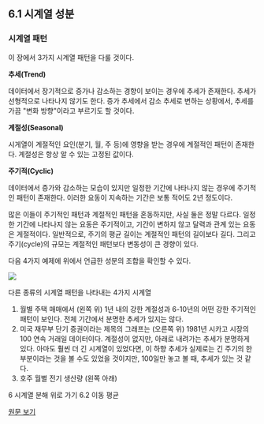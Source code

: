 ## 6.1 시계열 성분
### 시계열 패턴
이 장에서 3가지 시계열 패턴을 다룰 것이다.

**추세(Trend)**

데이터에서 장기적으로 증가나 감소하는 경향이 보이는 경우에 추세가 존재한다. 추세가 선형적으로 나타나지 않기도 한다. 증가 추세에서 감소 추세로 변하는 상황에서, 추세를 가끔 "변화 방향"이라고 부르기도 할 것이다.

**계절성(Seasonal)**

시게열이 계절적인 요인(분기, 월, 주 등)에 영향을 받는 경우에 계절적인 패턴이 존재한다. 계절성은 항상 알 수 있는 고정된 값이다.

**주기적(Cyclic)**

데이터에서 증가와 감소하는 모습이 있지만 일정한 기간에 나타나지 않는 경우에 주기적인 패턴이 존재한다. 이러한 요동이 지속하는 기간은 보통 적어도 2년 정도이다.

많은 이들이 주기적인 패턴과 계절적인 패턴을 혼동하지만, 사실 둘은 정말 다르다. 일정한 기간에 나타나지 않는 요동은 주기적이고, 기간이 변하지 않고 달력과 관계 있는 요동은 게절적이다. 일반적으로, 주기의 평균 길이는 계절적인 패턴의 길이보다 길다. 그리고 주기(cycle)의 규모는 계절적인 패턴보다 변동성이 큰 경향이 있다.

다음 4가지 예제에 위에서 언급한 성분의 조합을 확인할 수 있다.

![](https://www.otexts.org/sites/default/files/resize/fpp/images/decomp1-570x424.png)

다른 종류의 시계열 패턴을 나타내는 4가지 시계열


1. 월별 주택 매매에서 (왼쪽 위) 1년 내의 강한 계절성과 6-10년의 어떤 강한 주기적인 패턴이 보인다. 전체 기간에서 분명한 추세가 있지는 않다.
2. 미국 재무부 단기 증권이라는 제목의 그래프는 (오른쪽 위) 1981년 시카고 시장의 100 연속 거래일 데이터이다. 계절성이 없지만, 아래로 내려가는 추세가 분명하게 있다. 아마도 훨씬 더 긴 시계열이 있었다면, 이 하향 추세가 실제로는 긴 주기의 한 부분이라는 것을 볼 수도 있었을 것이지만, 100일만 놓고 볼 때, 추세가 있는 것 같다.
3. 호주 월별 전기 생산량 (왼쪽 아래)


6 시계열 분해    위로 가기    6.2 이동 평균

[원문 보기](https://www.otexts.org/fpp/6/1)